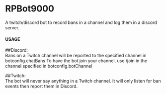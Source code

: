 # RPBot9000

A twitch/discord bot to record bans in a channel and log them in a discord server.


#### USAGE

##Discord:  
Bans on a Twitch channel will be reported to the specified channel in botconfig.chatBans
To have the bot join your channel, use /join in the channel specified in botconfig.botChannel

##Twitch:  
The bot will never say anything in a Twitch channel. It will only listen for ban events then report them in Discord.
